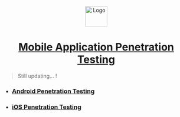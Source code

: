 <br />
<p align="center">
  <a href="https://github.com/sarathlalup">
    <img src="https://cdn.iconscout.com/icon/premium/png-512-thumb/reverse-engineering-1492971-1264677.png" alt="Logo" width="60" height="55">
  <h1 align="center">Mobile Application Penetration Testing </h1>
    
   </a>
    
  

  

 
</p>

> Still updating...   !

* ###  [ Android Penetration Testing]()

* ###  [ iOS Penetration Testing]()
